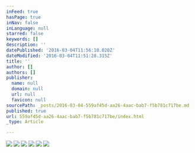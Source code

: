 ```yaml
---
inFeed: true
hasPage: true
inNav: false
inLanguage: null
starred: false
keywords: []
description: ''
datePublished: '2016-03-04T11:56:10.020Z'
dateModified: '2016-03-04T11:51:28.315Z'
title: ''
author: []
authors: []
publisher:
  name: null
  domain: null
  url: null
  favicon: null
sourcePath: _posts/2016-03-04-559af45d-aa26-4aac-bab7-f5b781c717be.md
published: true
url: 559af45d-aa26-4aac-bab7-f5b781c717be/index.html
_type: Article

---
```

![](https://the-grid-user-content.s3-us-west-2.amazonaws.com/ce784fcb-ee6c-4d45-9214-b02f8de6e14e.jpg)
![](https://the-grid-user-content.s3-us-west-2.amazonaws.com/b87b2b61-85d9-4bd0-b30d-35668a0d0432.jpg)
![](https://the-grid-user-content.s3-us-west-2.amazonaws.com/5fb393f8-1040-4827-82f6-d20fbf1e3a0b.jpg)
![](https://the-grid-user-content.s3-us-west-2.amazonaws.com/91396e94-0aae-474e-8f1d-8f8d75f6e1f5.jpg)
![](https://the-grid-user-content.s3-us-west-2.amazonaws.com/170190e9-9bdd-4f54-8bf7-7b58111c27c1.jpg)
![](https://the-grid-user-content.s3-us-west-2.amazonaws.com/849ba1bb-d3e5-4b15-9645-682a010bbe52.jpg)
